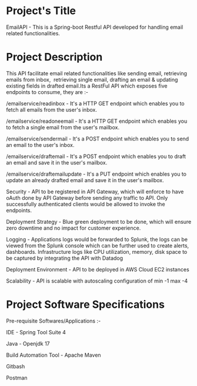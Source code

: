 # Project's Title
EmailAPI - This is a Spring-boot Restful API developed for handling email related functionalities.

# Project Description
This API facilitate email related functionalities like sending email, retrieving emails from inbox,  retrieving single email, drafting an email & updating existing fields in drafted email.Its a RestFul API which exposes five endpoints to consume, they are :-

/emailservice/readinbox - It's a HTTP GET endpoint which enables you to fetch all emails from the user's inbox.

/emailservice/readoneemail - It's a HTTP GET endpoint which enables you to fetch a single email from the user's mailbox.

/emailservice/sendermail - It's a POST endpoint which enables you to send an email to the user's inbox.

/emailservice/draftemail - It's a POST endpoint which enables you to draft an email and save it in the user's mailbox.

/emailservice/draftemailupdate - It's a PUT endpoint which enables you to update an already drafted email and save it in the user's mailbox.


Security - API to be registered in API Gateway, which will enforce to have oAuth done by API Gateway before sending any traffic to API. Only successfully authenticated clients would be allowed to invoke the endpoints.

Deployment Strategy - Blue green deployment to be done, which will ensure zero downtime and no impact for customer experience.

Logging - Applications logs would be forwarded to Splunk, the logs can be viewed from the Splunk console which can be further used to create alerts, dashboards. Infrastructure logs like CPU utilization, memory, disk space to be captured by integrating the API with Datadog

Deployment Environment - API to be deployed in AWS Cloud EC2 instances

Scalability - API is scalable with autoscaling configuration of min -1 max -4

# Project Software Specifications

Pre-requisite Softwares/Applications :-

IDE - Spring Tool Suite 4 

Java - Openjdk 17

Build Automation Tool - Apache Maven

Gitbash

Postman
